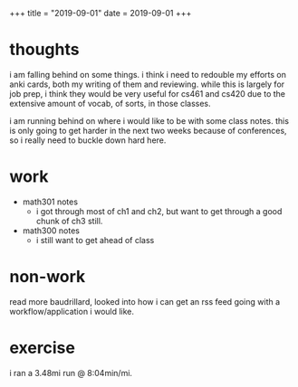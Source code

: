+++
title = "2019-09-01"
date = 2019-09-01
+++

# thoughts
i am falling behind on some things. i think i need to redouble my efforts on
anki cards, both my writing of them and reviewing. while this is largely for
job prep, i think they would be very useful for cs461 and cs420 due to the
extensive amount of vocab, of sorts, in those classes.

i am running behind on where i would like to be with some class notes. this is
only going to get harder in the next two weeks because of conferences, so i
really need to buckle down hard here.

# work
- math301 notes
  - i got through most of ch1 and ch2, but want to get through a good chunk of
    ch3 still.
- math300 notes
  - i still want to get ahead of class

# non-work
read more baudrillard, looked into how i can get an rss feed going with a
workflow/application i would like.

# exercise
i ran a 3.48mi run @ 8:04min/mi.

